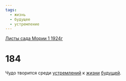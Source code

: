 ```yaml
---
tags:
  - жизнь
  - будущее
  - устремление
---
```


[Листы сада Мории 1 1924г](/agni/1924)

# 184
Чудо творится среди [устремлений](/tag/#устремление) к [жизни](/tag/#жизнь) [будущей](/tag/#будущее).   

